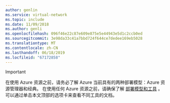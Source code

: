 ```yaml
---
author: genlin
ms.service: virtual-network
ms.topic: include
ms.date: 11/09/2018
ms.author: genli
ms.openlocfilehash: 096f46e22c87e609e875e5e44943e5d1c2ccb0ed
ms.sourcegitcommit: 3e98da33c41a7bbd724f644ce7dedee169eb5028
ms.translationtype: MT
ms.contentlocale: zh-CN
ms.lasthandoff: 06/18/2019
ms.locfileid: "67172858"
---
```

> [!IMPORTANT]
> 在使用 Azure 资源之前，请务必了解 Azure 当前具有的两种部署模型：Azure 资源管理器和经典。 在使用任何 Azure 资源之前，请确保了解 [部署模型和工具](../articles/azure-classic-rm.md) 。 可以通过单击本文顶部的选项卡来查看不同工具的文档。
